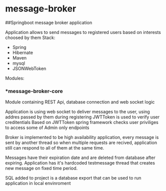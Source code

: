 # message-broker
##Springboot message broker application

Application allows to send messages to registered users based on interests choosed by them
Stack:
* Spring 
* Hibernate
* Maven
* mysql
* JSONWebToken

Modules:
### *message-broker-core
Module containing REST Api, database connection and web socket logic

Application is using web socket to deliver messages to the user, using addres passed by them during registering
JWTToken is used to verify user creditentials
Based on JWTToken spring framework checks user priviliges to access some of Admin only endpoints

Broker is implemented to be high availability application, every message is sent by another thread so when multiple requests are recived, application still can respond to all of them at the same time.

Messages have their expiration date and are deleted from database after expiring. 
Application has it's hardcoded testmessage thread that creates new message on fixed time period.


SQL added to project is a database export that can be used to run application in local envinroment

